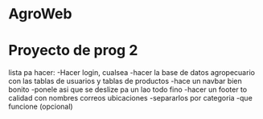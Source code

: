 # AgroWeb #
# Proyecto de prog 2 #

lista pa hacer:
 -Hacer login, cualsea
 -hacer la base de datos agropecuario con las tablas de usuarios y tablas de productos
 -hace un navbar bien bonito
 -ponele asi que se deslize pa un lao todo fino
 -hacer un footer to calidad con nombres correos ubicaciones
 -separarlos por categoria
 -que funcione (opcional)
